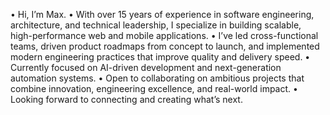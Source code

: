• Hi, I’m Max.
• With over 15 years of experience in software engineering, architecture, and technical leadership, I specialize in building scalable, high-performance web and mobile applications.
• I’ve led cross-functional teams, driven product roadmaps from concept to launch, and implemented modern engineering practices that improve quality and delivery speed.
• Currently focused on AI-driven development and next-generation automation systems.
• Open to collaborating on ambitious projects that combine innovation, engineering excellence, and real-world impact.
• Looking forward to connecting and creating what’s next.